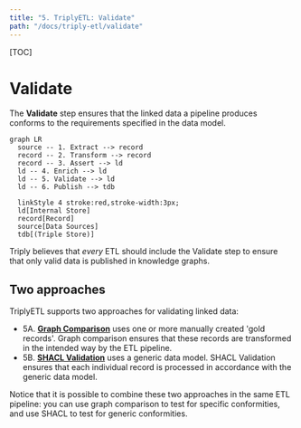```yaml
---
title: "5. TriplyETL: Validate"
path: "/docs/triply-etl/validate"
---
```


[TOC]

# Validate

The **Validate** step ensures that the linked data a pipeline produces conforms to the requirements specified in the data model.

```mermaid
graph LR
  source -- 1. Extract --> record
  record -- 2. Transform --> record
  record -- 3. Assert --> ld
  ld -- 4. Enrich --> ld
  ld -- 5. Validate --> ld
  ld -- 6. Publish --> tdb

  linkStyle 4 stroke:red,stroke-width:3px;
  ld[Internal Store]
  record[Record]
  source[Data Sources]
  tdb[(Triple Store)]
```

Triply believes that *every* ETL should include the Validate step to ensure that only valid data is published in knowledge graphs.

## Two approaches

TriplyETL supports two approaches for validating linked data:

- 5A. [**Graph Comparison**](../../triply-etl/validate/graph-comparison) uses one or more manually created 'gold records'.  Graph comparison ensures that these records are transformed in the intended way by the ETL pipeline.
- 5B. [**SHACL Validation**](../../triply-etl/validate/shacl) uses a generic data model.  SHACL Validation ensures that each individual record is processed in accordance with the generic data model.

Notice that it is possible to combine these two approaches in the same ETL pipeline: you can use graph comparison to test for specific conformities, and use SHACL to test for generic conformities.
